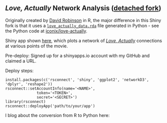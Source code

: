 _Love, Actually_ Network Analysis ([detached fork](https://github.com/dgrtwo/love-actually-network))
--------------------

Originally created by [David Robinson](http://varianceexplained.org/r/love-actually-network/) in R, the major difference in this Shiny fork is that it uses a [`love_actually_data.rda`](https://github.com/iconix/love-actually/blob/master/python/love_actually_data.rda) file generated in Python - see the Python code at [iconix/love-actually](https://github.com/iconix/love-actually).

Shiny app shown <a href="https://iconix.shinyapps.io/love-actually-network/">here</a>, which plots a network of [_Love, Actually_](http://www.imdb.com/title/tt0314331/) connections at various points of the movie.

Pre-deploy: Signed up for a shinyapps.io account with my GitHub and claimed a URL.

Deploy steps:
```
install.packages(c('rsconnect', 'shiny', 'ggplot2', 'networkD3', 'dplyr', 'reshape2'))
rsconnect::setAccountInfo(name='<NAME>',
			  token='<TOKEN>',
			  secret='<SECRET>')
library(rsconnect)
rsconnect::deployApp('path/to/your/app')
```

I blog about the conversion from R to Python here:
